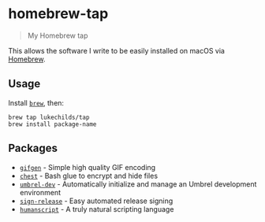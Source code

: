 # homebrew-tap

> My Homebrew tap

This allows the software I write to be easily installed on macOS via [Homebrew](http://brew.sh).

## Usage

Install [`brew`](http://brew.sh), then:

```shell
brew tap lukechilds/tap
brew install package-name
```

## Packages

- [`gifgen`](https://github.com/lukechilds/gifgen) - Simple high quality GIF encoding
- [`chest`](https://github.com/lukechilds/chest) - Bash glue to encrypt and hide files
- [`umbrel-dev`](https://github.com/getumbrel/umbrel-dev) - Automatically initialize and manage an Umbrel development environment
- [`sign-release`](https://github.com/lukechilds/sign-release) - Easy automated release signing
- [`humanscript`](https://github.com/lukechilds/humanscript) - A truly natural scripting language
